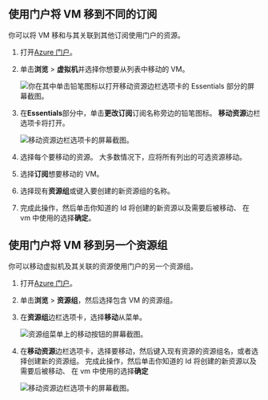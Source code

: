 

## <a name="use-the-portal-to-move-a-vm-to-a-different-subscription"></a>使用门户将 VM 移到不同的订阅
你可以将 VM 移和与其关联到其他订阅使用门户的资源。

1. 打开[Azure 门户](https://portal.azure.com)。
2. 单击**浏览** > **虚拟机**并选择你想要从列表中移动的 VM。
   
    ![你在其中单击铅笔图标以打开移动资源边栏选项卡的 Essentials 部分的屏幕截图。](./media/virtual-machines-common-move-vm/move-button.png)
3. 在**Essentials**部分中，单击**更改订阅**订阅名称旁边的铅笔图标。 **移动资源**边栏选项卡将打开。
   
    ![移动资源边栏选项卡的屏幕截图。](./media/virtual-machines-common-move-vm/move.png)
4. 选择每个要移动的资源。 大多数情况下，应将所有列出的可选资源移动。
5. 选择**订阅**想要移动的 VM。
6. 选择现有**资源组**或键入要创建的新资源组的名称。
7. 完成此操作，然后单击你知道的 Id 将创建的新资源以及需要后被移动、 在 vm 中使用的选择**确定**。

## <a name="use-the-portal-to-move-a-vm-to-another-resource-group"></a>使用门户将 VM 移到另一个资源组
你可以移动虚拟机及其关联的资源使用门户的另一个资源组。

1. 打开[Azure 门户](https://portal.azure.com)。
2. 单击**浏览** > **资源组**，然后选择包含 VM 的资源组。
3. 在**资源组**边栏选项卡，选择**移动**从菜单。
   
    ![资源组菜单上的移动按钮的屏幕截图。](./media/virtual-machines-common-move-vm/move-rg.png)
4. 在**移动资源**边栏选项卡，选择要移动，然后键入现有资源的资源组名，或者选择创建新的资源组。 完成此操作，然后单击你知道的 Id 将创建的新资源以及需要后被移动、 在 vm 中使用的选择**确定**
   
    ![移动资源边栏选项卡的屏幕截图。](./media/virtual-machines-common-move-vm/move-rg-list.png)

